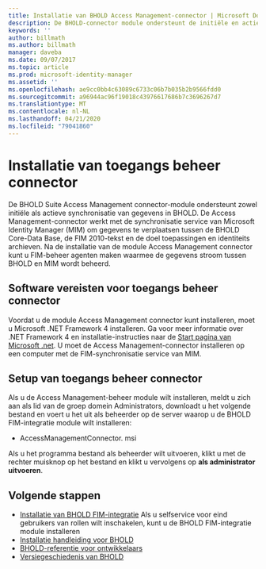 ```yaml
---
title: Installatie van BHOLD Access Management-connector | Microsoft Docs
description: De BHOLD-connector module ondersteunt de initiële en actieve synchronisatie van gegevens
keywords: ''
author: billmath
ms.author: billmath
manager: daveba
ms.date: 09/07/2017
ms.topic: article
ms.prod: microsoft-identity-manager
ms.assetid: ''
ms.openlocfilehash: ae9cc0bb4c63089c6733c06b7b035b2b9566fdd0
ms.sourcegitcommit: a96944ac96f19018c43976617686b7c3696267d7
ms.translationtype: MT
ms.contentlocale: nl-NL
ms.lasthandoff: 04/21/2020
ms.locfileid: "79041860"
---
```

# <a name="access-management-connector-installation"></a>Installatie van toegangs beheer connector

De BHOLD Suite Access Management connector-module ondersteunt zowel initiële als actieve synchronisatie van gegevens in BHOLD. De Access Management-connector werkt met de synchronisatie service van Microsoft Identity Manager (MIM) om gegevens te verplaatsen tussen de BHOLD Core-Data Base, de FIM 2010-tekst en de doel toepassingen en identiteits archieven. Na de installatie van de module Access Management connector kunt u FIM-beheer agenten maken waarmee de gegevens stroom tussen BHOLD en MIM wordt beheerd.

## <a name="access-management-connector-software-requirements"></a>Software vereisten voor toegangs beheer connector

Voordat u de module Access Management connector kunt installeren, moet u Microsoft .NET Framework 4 installeren. Ga voor meer informatie over .NET Framework 4 en installatie-instructies naar de [Start pagina van Microsoft .net](https://www.microsoft.com/net).
U moet de Access Management-connector installeren op een computer met de FIM-synchronisatie service van MIM.

## <a name="access-management-connector-setup"></a>Setup van toegangs beheer connector

Als u de Access Management-beheer module wilt installeren, meldt u zich aan als lid van de groep domein Administrators, downloadt u het volgende bestand en voert u het uit als beheerder op de server waarop u de BHOLD FIM-integratie module wilt installeren:

- AccessManagementConnector. msi

Als u het programma bestand als beheerder wilt uitvoeren, klikt u met de rechter muisknop op het bestand en klikt u vervolgens op **als administrator uitvoeren**.

## <a name="next-steps"></a>Volgende stappen

- [Installatie van BHOLD FIM-integratie](https://technet.microsoft.com/library/jj134093(v=ws.10).aspx) Als u selfservice voor eind gebruikers van rollen wilt inschakelen, kunt u de BHOLD FIM-integratie module installeren
- [Installatie handleiding voor BHOLD](bhold-installation-guide.md)
- [BHOLD-referentie voor ontwikkelaars](../reference/mim2016-bhold-developer-reference.md)
- [Versiegeschiedenis van BHOLD](../reference/version-bhold-history.md)
